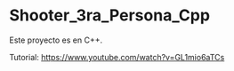 # Shooter_3ra_Persona_Cpp
 
Este proyecto es en C++.

Tutorial: https://www.youtube.com/watch?v=GL1mio6aTCs
